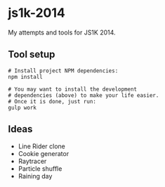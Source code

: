 js1k-2014
=========

My attempts and tools for JS1K 2014.

## Tool setup

    # Install project NPM dependencies:
    npm install
    
    # You may want to install the development
    # dependencies (above) to make your life easier.
    # Once it is done, just run:
    gulp work

## Ideas

- Line Rider clone
- Cookie generator
- Raytracer
- Particle shuffle
- Raining day
